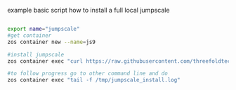
example basic script how to install a full local jumpscale

```bash

export name="jumpscale"
#get container
zos container new --name=js9 

#install jumpscale 
zos container exec "curl https://raw.githubusercontent.com/threefoldtech/jumpscale_core/development_960/install.sh?$RANDOM > /tmp/install_jumpscale.sh;bash /tmp/install_jumpscale.sh"

#to follow progress go to other command line and do
zos container exec "tail -f /tmp/jumpscale_install.log"
```
